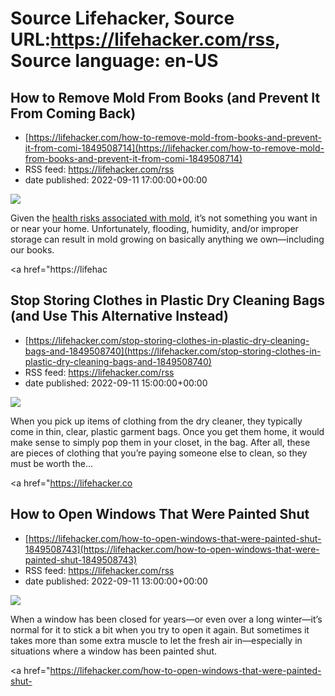# Source Lifehacker, Source URL:https://lifehacker.com/rss, Source language: en-US

## How to Remove Mold From Books (and Prevent It From Coming Back)
 - [https://lifehacker.com/how-to-remove-mold-from-books-and-prevent-it-from-comi-1849508714](https://lifehacker.com/how-to-remove-mold-from-books-and-prevent-it-from-comi-1849508714)
 - RSS feed: https://lifehacker.com/rss
 - date published: 2022-09-11 17:00:00+00:00

<img src="https://i.kinja-img.com/gawker-media/image/upload/s--1PVQYtSh--/c_fit,fl_progressive,q_80,w_636/eeea71bc49d9369f51e0ad7d471abb5e.jpg" /><p>Given the <a href="https://www.cdc.gov/mold/faqs.htm" rel="noopener noreferrer" target="_blank">health risks associated with mold</a>, it’s not something you want in or near your home. Unfortunately, flooding, humidity, and/or improper storage can result in mold growing on basically anything we own—including our books.</p><p><a href="https://lifehac

## Stop Storing Clothes in Plastic Dry Cleaning Bags (and Use This Alternative Instead)
 - [https://lifehacker.com/stop-storing-clothes-in-plastic-dry-cleaning-bags-and-1849508740](https://lifehacker.com/stop-storing-clothes-in-plastic-dry-cleaning-bags-and-1849508740)
 - RSS feed: https://lifehacker.com/rss
 - date published: 2022-09-11 15:00:00+00:00

<img src="https://i.kinja-img.com/gawker-media/image/upload/s--uuGnSs9I--/c_fit,fl_progressive,q_80,w_636/dda0357b6e9bf031773523983d8f260f.jpg" /><p>When you pick up items of clothing from the dry cleaner, they typically come in thin, clear, plastic garment bags. Once you get them home, it would make sense to simply pop them in your closet, in the bag. After all, these are pieces of clothing that you’re paying someone else to clean, so they must be worth the…</p><p><a href="https://lifehacker.co

## How to Open Windows That Were Painted Shut
 - [https://lifehacker.com/how-to-open-windows-that-were-painted-shut-1849508743](https://lifehacker.com/how-to-open-windows-that-were-painted-shut-1849508743)
 - RSS feed: https://lifehacker.com/rss
 - date published: 2022-09-11 13:00:00+00:00

<img src="https://i.kinja-img.com/gawker-media/image/upload/s--OG4YMiOf--/c_fit,fl_progressive,q_80,w_636/988b7406da9521747e8dd4cfe6aea87c.jpg" /><p>When a window has been closed for years—or even over a long winter—it’s normal for it to stick a bit when you try to open it again. But sometimes it takes more than some extra muscle to let the fresh air in—especially in situations where a window has been painted shut.</p><p><a href="https://lifehacker.com/how-to-open-windows-that-were-painted-shut-
